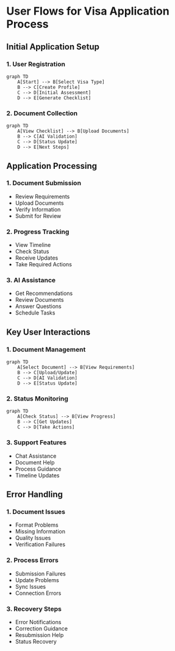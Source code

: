 # User Flows for Visa Application Process

## Initial Application Setup

### 1. User Registration
```mermaid
graph TD
    A[Start] --> B[Select Visa Type]
    B --> C[Create Profile]
    C --> D[Initial Assessment]
    D --> E[Generate Checklist]
```

### 2. Document Collection
```mermaid
graph TD
    A[View Checklist] --> B[Upload Documents]
    B --> C[AI Validation]
    C --> D[Status Update]
    D --> E[Next Steps]
```

## Application Processing

### 1. Document Submission
- Review Requirements
- Upload Documents
- Verify Information
- Submit for Review

### 2. Progress Tracking
- View Timeline
- Check Status
- Receive Updates
- Take Required Actions

### 3. AI Assistance
- Get Recommendations
- Review Documents
- Answer Questions
- Schedule Tasks

## Key User Interactions

### 1. Document Management
```mermaid
graph TD
    A[Select Document] --> B[View Requirements]
    B --> C[Upload/Update]
    C --> D[AI Validation]
    D --> E[Status Update]
```

### 2. Status Monitoring
```mermaid
graph TD
    A[Check Status] --> B[View Progress]
    B --> C[Get Updates]
    C --> D[Take Actions]
```

### 3. Support Features
- Chat Assistance
- Document Help
- Process Guidance
- Timeline Updates

## Error Handling

### 1. Document Issues
- Format Problems
- Missing Information
- Quality Issues
- Verification Failures

### 2. Process Errors
- Submission Failures
- Update Problems
- Sync Issues
- Connection Errors

### 3. Recovery Steps
- Error Notifications
- Correction Guidance
- Resubmission Help
- Status Recovery